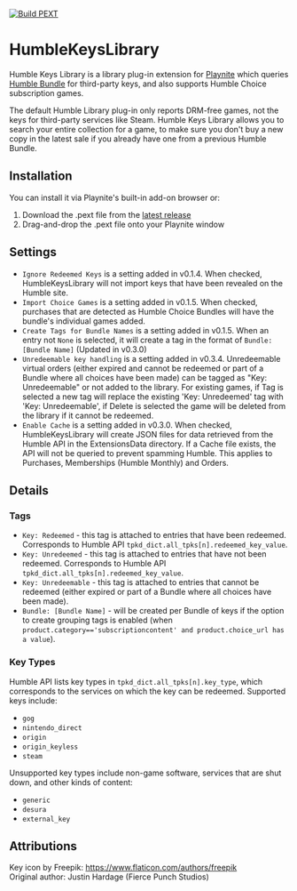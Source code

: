 [![Build PEXT](https://github.com/Dasmius007/HumbleKeysLibrary/actions/workflows/msbuild.yml/badge.svg?event=push)](https://github.com/Dasmius007/HumbleKeysLibrary/actions/workflows/msbuild.yml)

# HumbleKeysLibrary
Humble Keys Library is a library plug-in extension for [Playnite](https://playnite.link/) which queries [Humble Bundle](https://www.humblebundle.com/) for third-party keys, and also supports Humble Choice subscription games.

The default Humble Library plug-in only reports DRM-free games, not the keys for third-party services like Steam. Humble Keys Library allows you to search your entire collection for a game, to make sure you don't buy a new copy in the latest sale if you already have one from a previous Humble Bundle.

## Installation
You can install it via Playnite's built-in add-on browser or:
1. Download the .pext file from the [latest release](https://github.com/Dasmius007/HumbleKeysLibrary/releases)
2. Drag-and-drop the .pext file onto your Playnite window

## Settings
* `Ignore Redeemed Keys` is a setting added in v0.1.4. When checked, HumbleKeysLibrary will not import keys that have been revealed on the Humble site.
* `Import Choice Games` is a setting added in v0.1.5. When checked, purchases that are detected as Humble Choice Bundles will have the bundle's individual games added.
* `Create Tags for Bundle Names` is a setting added in v0.1.5. When an entry not `None` is selected, it will create a tag in the format of `Bundle: [Bundle Name]` (Updated in v0.3.0)
* `Unredeemable key handling` is a setting added in v0.3.4. Unredeemable virtual orders (either expired and cannot be redeemed or part of a Bundle where all choices have been made) can be tagged as "Key: Unredeemable" or not added to the library. For existing games, if Tag is selected a new tag will replace the existing 'Key: Unredeemed' tag with 'Key: Unredeemable', if Delete is selected the game will be deleted from the library if it cannot be redeemed.
* `Enable Cache` is a setting added in v0.3.0. When checked, HumbleKeysLibrary will create JSON files for data retrieved from the Humble API in the ExtensionsData directory. If a Cache file exists, the API will not be queried to prevent spamming Humble. This applies to Purchases, Memberships (Humble Monthly) and Orders.

## Details
### Tags
* `Key: Redeemed` - this tag is attached to entries that have been redeemed. Corresponds to Humble API `tpkd_dict.all_tpks[n].redeemed_key_value`.
* `Key: Unredeemed` - this tag is attached to entries that have not been redeemed. Corresponds to Humble API `tpkd_dict.all_tpks[n].redeemed_key_value`.
* `Key: Unredeemable` - this tag is attached to entries that cannot be redeemed (either expired or part of a Bundle where all choices have been made).
* `Bundle: [Bundle Name]` - will be created per Bundle of keys if the option to create grouping tags is enabled (when `product.category=='subscriptioncontent' and product.choice_url has a value`).
### Key Types
Humble API lists key types in `tpkd_dict.all_tpks[n].key_type`, which corresponds to the services on which the key can be redeemed. Supported keys include:
* `gog`
* `nintendo_direct`
* `origin`
* `origin_keyless`
* `steam`

Unsupported key types include non-game software, services that are shut down, and other kinds of content:
* `generic`
* `desura`
* `external_key`

## Attributions
Key icon by Freepik: https://www.flaticon.com/authors/freepik  
Original author: Justin Hardage (Fierce Punch Studios)
